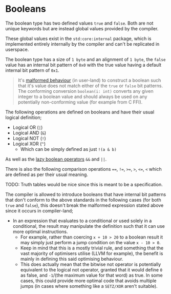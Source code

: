 # Booleans

The boolean type has two defined values `true` and `false`.  Both are not unique keywords but are instead global values provided by the compiler.

These global values exist in the `std:core:internal` package, which is implemented entirely internally by the compiler and can't be replicated in userspace.

The boolean type has a size of `1 byte` and an alignment of `1 byte`, the `false` value has an internal bit pattern of `0x0` with the true value having a default internal bit pattern of `0x1`.

> It's [malformed behaviour] (in user-land) to construct a boolean such that it's value does not match either of the `true` or `false` bit patterns.  The conforming conversion `boolean(i: int)` converts any given integer to a boolean value and should always be used on any potentially non-conforming value (for example from C FFI).

The following operations are defined on booleans and have their usual logical definition;

- Logical OR (`|`)
- Logical AND (`&`)
- Logical NOT (`!`)
- Logical XOR (`^`)
    - Which can be simply defined as just `!(a & b)`
    
As well as the [lazy boolean operators] `&&` and `||`.

There is also the following comparison operations `==`, `!=`, `>=`, `>`, `<=`, `<` which are defined as per their usual meaning.

TODO: Truth tables would be nice since this is meant to be a specification.

The compiler is allowed to introduce booleans that have internal bit patterns that don't conform to the above standards in the following cases (for both `true` and `false`), this doesn't break the malformed expression stated above since it occurs in compiler-land;

- In an expression that evaluates to a conditional or used solely in a conditional, the result may manipulate the definition such that it can use more optimal instructions.
    - For example, rather than coercing `x + 10 > 20` to a boolean result it may simply just perform a jump condition on the value `x - 10 > 0`.
    - Keep in mind that this is a mostly trivial rule, and something that the vast majority of optimisers utilise (LLVM for example), the benefit is mainly in defining this said optimising behaviour.
    - This does actually mean that the bitwise not operator is potentially equivalent to the logical not operator, granted that it would define `0` as false, and `-1`/(the maximum value for that word) as true.  In some cases, this could provide more optimal code that avoids multiple jumps (in cases where something like a `SETZ/XOR` aren't suitable).

[malformed behaviour]: /spec/behaviour.md#malformed-behaviour
[lazy boolean operators]: /spec/syntax/operators.md#boolean-operators
